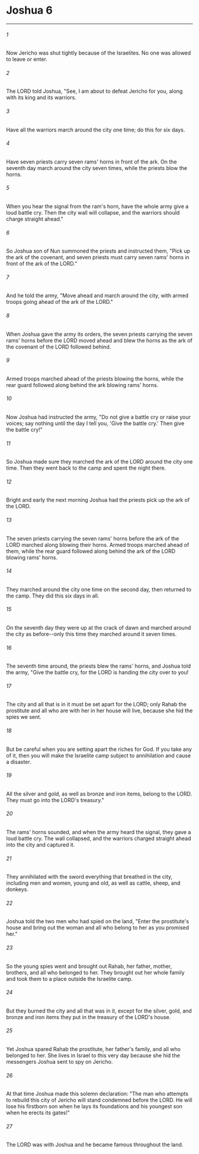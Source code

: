 # Joshua 6
***



###### 1 
Now Jericho was shut tightly because of the Israelites. No one was allowed to leave or enter. 

###### 2 
The LORD told Joshua, "See, I am about to defeat Jericho for you, along with its king and its warriors. 

###### 3 
Have all the warriors march around the city one time; do this for six days. 

###### 4 
Have seven priests carry seven rams' horns in front of the ark. On the seventh day march around the city seven times, while the priests blow the horns. 

###### 5 
When you hear the signal from the ram's horn, have the whole army give a loud battle cry. Then the city wall will collapse, and the warriors should charge straight ahead." 

###### 6 
So Joshua son of Nun summoned the priests and instructed them, "Pick up the ark of the covenant, and seven priests must carry seven rams' horns in front of the ark of the LORD." 

###### 7 
And he told the army, "Move ahead and march around the city, with armed troops going ahead of the ark of the LORD." 

###### 8 
When Joshua gave the army its orders, the seven priests carrying the seven rams' horns before the LORD moved ahead and blew the horns as the ark of the covenant of the LORD followed behind. 

###### 9 
Armed troops marched ahead of the priests blowing the horns, while the rear guard followed along behind the ark blowing rams' horns. 

###### 10 
Now Joshua had instructed the army, "Do not give a battle cry or raise your voices; say nothing until the day I tell you, 'Give the battle cry.' Then give the battle cry!" 

###### 11 
So Joshua made sure they marched the ark of the LORD around the city one time. Then they went back to the camp and spent the night there. 

###### 12 
Bright and early the next morning Joshua had the priests pick up the ark of the LORD. 

###### 13 
The seven priests carrying the seven rams' horns before the ark of the LORD marched along blowing their horns. Armed troops marched ahead of them, while the rear guard followed along behind the ark of the LORD blowing rams' horns. 

###### 14 
They marched around the city one time on the second day, then returned to the camp. They did this six days in all. 

###### 15 
On the seventh day they were up at the crack of dawn and marched around the city as before--only this time they marched around it seven times. 

###### 16 
The seventh time around, the priests blew the rams' horns, and Joshua told the army, "Give the battle cry, for the LORD is handing the city over to you! 

###### 17 
The city and all that is in it must be set apart for the LORD; only Rahab the prostitute and all who are with her in her house will live, because she hid the spies we sent. 

###### 18 
But be careful when you are setting apart the riches for God. If you take any of it, then you will make the Israelite camp subject to annihilation and cause a disaster. 

###### 19 
All the silver and gold, as well as bronze and iron items, belong to the LORD. They must go into the LORD's treasury." 

###### 20 
The rams' horns sounded, and when the army heard the signal, they gave a loud battle cry. The wall collapsed, and the warriors charged straight ahead into the city and captured it. 

###### 21 
They annihilated with the sword everything that breathed in the city, including men and women, young and old, as well as cattle, sheep, and donkeys. 

###### 22 
Joshua told the two men who had spied on the land, "Enter the prostitute's house and bring out the woman and all who belong to her as you promised her." 

###### 23 
So the young spies went and brought out Rahab, her father, mother, brothers, and all who belonged to her. They brought out her whole family and took them to a place outside the Israelite camp. 

###### 24 
But they burned the city and all that was in it, except for the silver, gold, and bronze and iron items they put in the treasury of the LORD's house. 

###### 25 
Yet Joshua spared Rahab the prostitute, her father's family, and all who belonged to her. She lives in Israel to this very day because she hid the messengers Joshua sent to spy on Jericho. 

###### 26 
At that time Joshua made this solemn declaration: "The man who attempts to rebuild this city of Jericho will stand condemned before the LORD. He will lose his firstborn son when he lays its foundations and his youngest son when he erects its gates!" 

###### 27 
The LORD was with Joshua and he became famous throughout the land.
